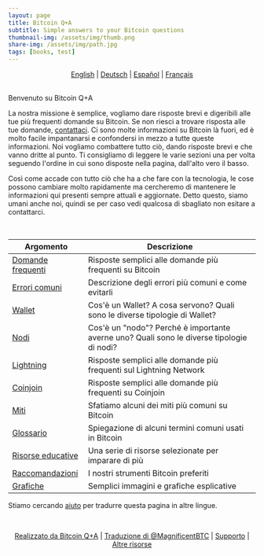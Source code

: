 ```yaml
---
layout: page
title: Bitcoin Q+A
subtitle: Simple answers to your Bitcoin questions
thumbnail-img: /assets/img/thumb.png
share-img: /assets/img/path.jpg
tags: [books, test]
---
```


<p align="center">
  <a href="/qna/">English</a> |
  <a href="/qna/de">Deutsch</a> |
  <a href="/qna/es">Español</a> |
  <a href="/qna/fr">Français</a> 
  <br><br>
</p>

Benvenuto su Bitcoin Q+A

La nostra missione è semplice, vogliamo dare risposte brevi e digeribili alle tue più frequenti domande su Bitcoin. Se non riesci a trovare risposta alle tue domande, [contattaci](https://bitcoiner.guide/#contact). Ci sono molte informazioni su Bitcoin là fuori, ed è molto facile impantanarsi e confondersi in mezzo a tutte queste informazioni. Noi vogliamo combattere tutto ciò, dando risposte brevi e che vanno dritte al punto. Ti consigliamo di leggere le varie sezioni una per volta seguendo l'ordine in cui sono disposte nella pagina, dall'alto vero il basso.

Così come accade con tutto ciò che ha a che fare con la tecnologia, le cose possono cambiare molto rapidamente ma cercheremo di mantenere le informazioni qui presenti sempre attuali e aggiornate. Detto questo, siamo umani anche noi, quindi se per caso vedi qualcosa di sbagliato non esitare a contattarci.
​

<br/>


| Argomento                                                   | Descrizione                                                                        |
|---------------------------------------------------------|------------------------------------------------------------------------------------|
| [Domande frequenti](/qna/it/common)  | Risposte semplici alle domande più frequenti su Bitcoin                                      |
| [Errori comuni](/qna/it/mistakes) | Descrizione degli errori più comuni e come evitarli                        |
| [Wallet](/qna/it/wallets)          | Cos'è un Wallet? A cosa servono? Quali sono le diverse tipologie di Wallet?                 |
| [Nodi](/qna/it/nodes)              | Cos'è un "nodo"? Perché è importante averne uno? Quali sono le diverse tipologie di nodi?                         |
| [Lightning](/qna/it/lightning)      | Risposte semplici alle domande più frequenti sul Lightning Network                                   |
| [Coinjoin](/qna/it/coinjoin)      | Risposte semplici alle domande più frequenti su Coinjoin                                            |
| [Miti](/qna/it/myths)              | Sfatiamo alcuni dei miti più comuni su Bitcoin                                                     |
| [Glossario](/qna/it/glossary)        | Spiegazione di alcuni termini comuni usati in Bitcoin                                                        |
| [Risorse educative](/qna/it/education)      | Una serie di risorse selezionate per imparare di più                                  |
| [Raccomandazioni](/qna/it/recommendations)      | I nostri strumenti Bitcoin preferiti                                            |
| [Grafiche](/graphics)            | Semplici immagini e grafiche esplicative                                                        |

Stiamo cercando [aiuto](/#contact) per tradurre questa pagina in altre lingue.

<br/>

<p align="center">
  <a href="https://twitter.com/BitcoinQ_A">Realizzato da Bitcoin Q+A</a> |
  <a href="https://twitter.com/MagnificentBTC">Traduzione di @MagnificentBTC</a> |
  <a href="http://stacking.tips">Supporto</a> |
  <a href="https://bitcoiner.guide">Altre risorse</a>
  <br><br>
</p>
